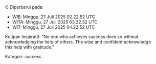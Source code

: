 ⏰ Diperbarui pada:
- WIB: Minggu, 27 Juli 2025 02.22.52 UTC
- WITA: Minggu, 27 Juli 2025 03.22.52 UTC
- WIT: Minggu, 27 Juli 2025 04.22.52 UTC

Kutipan Inspiratif:
"No one who achieves success does so without acknowledging the help of others. The wise and confident acknowledge this help with gratitude."


Kategori: success

